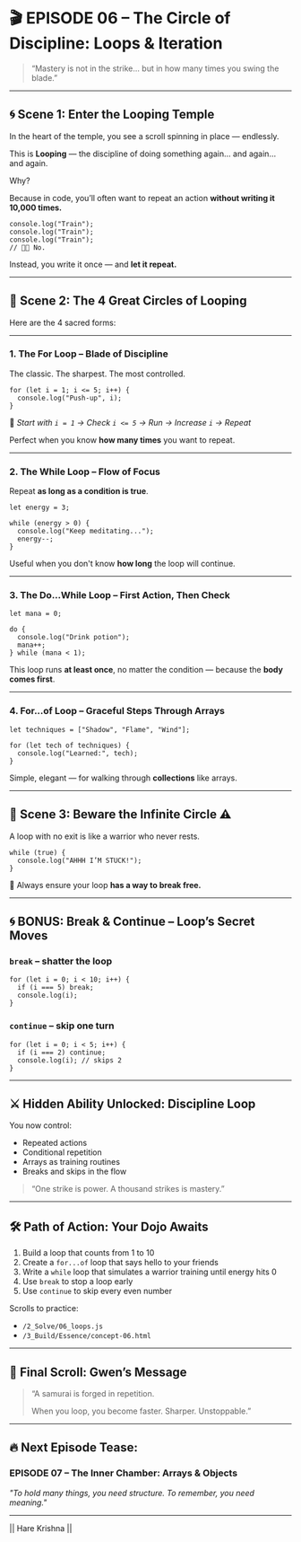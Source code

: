 # 🎬 **EPISODE 06 – The Circle of Discipline: Loops & Iteration**

> “Mastery is not in the strike... but in how many times you swing the blade.”
> 

---

## 🌀 Scene 1: Enter the Looping Temple

In the heart of the temple, you see a scroll spinning in place — endlessly.

This is **Looping** — the discipline of doing something again… and again… and again.

Why?

Because in code, you’ll often want to repeat an action **without writing it 10,000 times.**

```
console.log("Train");
console.log("Train");
console.log("Train");
// 😮‍💨 No.

```

Instead, you write it once — and **let it repeat.**

---

## 🔁 Scene 2: The 4 Great Circles of Looping

Here are the 4 sacred forms:

---

### 1. **The For Loop – Blade of Discipline**

The classic. The sharpest. The most controlled.

```
for (let i = 1; i <= 5; i++) {
  console.log("Push-up", i);
}

```

🧠 *Start with `i = 1` → Check `i <= 5` → Run → Increase `i` → Repeat*

Perfect when you know **how many times** you want to repeat.

---

### 2. **The While Loop – Flow of Focus**

Repeat **as long as a condition is true**.

```
let energy = 3;

while (energy > 0) {
  console.log("Keep meditating...");
  energy--;
}

```

Useful when you don't know **how long** the loop will continue.

---

### 3. **The Do...While Loop – First Action, Then Check**

```
let mana = 0;

do {
  console.log("Drink potion");
  mana++;
} while (mana < 1);

```

This loop runs **at least once**, no matter the condition — because the **body comes first**.

---

### 4. **For...of Loop – Graceful Steps Through Arrays**

```
let techniques = ["Shadow", "Flame", "Wind"];

for (let tech of techniques) {
  console.log("Learned:", tech);
}

```

Simple, elegant — for walking through **collections** like arrays.

---

## 🧙 Scene 3: Beware the Infinite Circle ⚠️

A loop with no exit is like a warrior who never rests.

```
while (true) {
  console.log("AHHH I’M STUCK!");
}

```

🛑 Always ensure your loop **has a way to break free.**

---

## 🌀 BONUS: Break & Continue – Loop’s Secret Moves

### `break` – shatter the loop

```
for (let i = 0; i < 10; i++) {
  if (i === 5) break;
  console.log(i);
}

```

### `continue` – skip one turn

```
for (let i = 0; i < 5; i++) {
  if (i === 2) continue;
  console.log(i); // skips 2
}

```

---

## ⚔️ Hidden Ability Unlocked: **Discipline Loop**

You now control:

- Repeated actions
- Conditional repetition
- Arrays as training routines
- Breaks and skips in the flow

> “One strike is power. A thousand strikes is mastery.”
> 

---

## 🛠️ Path of Action: Your Dojo Awaits

1. Build a loop that counts from 1 to 10
2. Create a `for...of` loop that says hello to your friends
3. Write a `while` loop that simulates a warrior training until energy hits 0
4. Use `break` to stop a loop early
5. Use `continue` to skip every even number

Scrolls to practice:

- `/2_Solve/06_loops.js`
- `/3_Build/Essence/concept-06.html`

---

## 📜 Final Scroll: Gwen’s Message

> “A samurai is forged in repetition.
> 
> 
> When you loop, you become faster. Sharper. Unstoppable.”
> 

---

## 🔥 Next Episode Tease:

### EPISODE 07 – The Inner Chamber: Arrays & Objects

*"To hold many things, you need structure. To remember, you need meaning."*

---
|| Hare Krishna ||